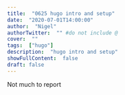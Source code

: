 ```yaml
---
title:  "0625 hugo intro and setup"
date:  "2020-07-01T14:00:00"
author:  "Nigel"
authorTwitter:  "" #do not include @
cover:  ""
tags:  ["hugo"]
description:  "hugo intro and setup"
showFullContent:  false
draft: false
---
```


Not much to report

